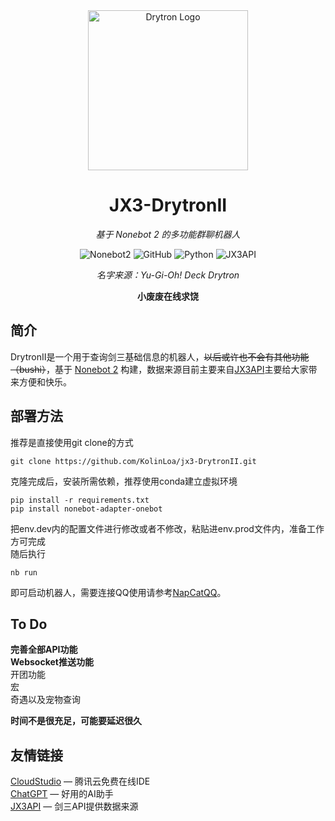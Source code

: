<div align="center">
<img width="256" src="https://i0.hdslb.com/bfs/article/f8680a29a3a702e026e288f879284562224941fa.jpg@1320w_740h.avif" alt="Drytron Logo">

# JX3-DrytronII

_基于 Nonebot 2 的多功能群聊机器人_

![Nonebot2](https://img.shields.io/badge/Nonebot2-Release_v2.3.3-brightgreen)
![GitHub](https://img.shields.io/github/license/KolinLoa/jx3-DrytronII)
![Python](https://img.shields.io/badge/Python-3.11+-blue)
![JX3API](https://img.shields.io/badge/JX3API-2024.9.25-purple)

_名字来源：Yu-Gi-Oh! Deck Drytron_

**小废废在线求饶**

</div>


## 简介

DrytronII是一个用于查询剑三基础信息的机器人，~~以后或许也不会有其他功能（bushi）~~，基于 [Nonebot 2](https://v2.nonebot.dev) 构建，数据来源目前主要来自[JX3API](https://www.jx3api.com)主要给大家带来方便和快乐。

## 部署方法

推荐是直接使用git clone的方式  
```
git clone https://github.com/KolinLoa/jx3-DrytronII.git 
```
克隆完成后，安装所需依赖，推荐使用conda建立虚拟环境
```
pip install -r requirements.txt
pip install nonebot-adapter-onebot
```
把env.dev内的配置文件进行修改或者不修改，粘贴进env.prod文件内，准备工作方可完成  
随后执行
```
nb run
```
即可启动机器人，需要连接QQ使用请参考[NapCatQQ](https://napneko.github.io/zh-CN/)。

## To Do

**完善全部API功能**  
**Websocket推送功能**  
开团功能  
宏  
奇遇以及宠物查询  
  
    
**时间不是很充足，可能要延迟很久**

## 友情链接

[CloudStudio](https://studio.cloud.tencent.com/) — 腾讯云免费在线IDE  
[ChatGPT](https://chatgpt.com) — 好用的AI助手  
[JX3API](https://jx3api.com) — 剑三API提供数据来源
 